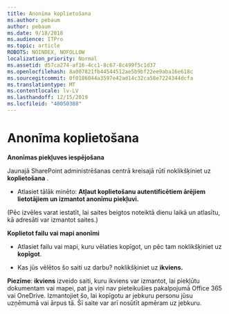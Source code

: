 ```yaml
---
title: Anonīma koplietošana
ms.author: pebaum
author: pebaum
ms.date: 9/18/2018
ms.audience: ITPro
ms.topic: article
ROBOTS: NOINDEX, NOFOLLOW
localization_priority: Normal
ms.assetid: d57ca274-af16-4cc1-8c67-8c499f5c1d37
ms.openlocfilehash: 8a007821fb44544512ae5b9bf22ee9aba16e618c
ms.sourcegitcommit: 0f0186044a3597e42ad14c32ca58e7224344dcfa
ms.translationtype: MT
ms.contentlocale: lv-LV
ms.lasthandoff: 12/15/2019
ms.locfileid: "40050388"
---
```

# <a name="anonymous-sharing"></a>Anonīma koplietošana

 **Anonīmas piekļuves iespējošana**
  
Jaunajā SharePoint administrēšanas centrā kreisajā rūtī noklikšķiniet uz **koplietošana** . 
  
- Atlasiet tālāk minēto: **Atļaut koplietošanu autentificētiem ārējiem lietotājiem un izmantot anonīmu piekļuvi.**
  
(Pēc izvēles varat iestatīt, lai saites beigtos noteiktā dienu laikā un atlasītu, kā adresāti var izmantot saites.)
    
 **Koplietot failu vai mapi anonīmi**
  
- Atlasiet failu vai mapi, kuru vēlaties kopīgot, un pēc tam noklikšķiniet uz **kopīgot**. 
    
- Kas jūs vēlētos šo saiti uz darbu? noklikšķiniet uz **ikviens.**
  
 **Piezīme**: **ikviens** izveido saiti, kuru ikviens var izmantot, lai piekļūtu dokumentam vai mapei, pat ja viņi nav pieteikušies pakalpojumā Office 365 vai OneDrive. Izmantojiet šo, lai kopīgotu ar jebkuru personu jūsu uzņēmumā vai ārpus tā. Šī saite var arī nosūtīt apmēram uz jebkuru. 
    

